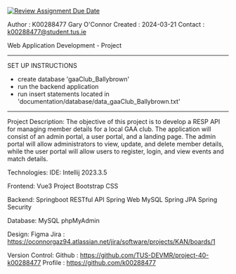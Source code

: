 [![Review Assignment Due Date](https://classroom.github.com/assets/deadline-readme-button-24ddc0f5d75046c5622901739e7c5dd533143b0c8e959d652212380cedb1ea36.svg)](https://classroom.github.com/a/waxJ3PqG)

Author : K00288477 Gary O'Connor
Created : 2024-03-21
Contact : k00288477@student.tus.ie

Web Application Development - Project

______________________________________________________
SET UP INSTRUCTIONS

- create database 'gaaClub_Ballybrown'
- run the backend application
- run insert statements located in 'documentation/database/data_gaaClub_Ballybrown.txt'
______________________________________________________

Project Description:
    The objective of this project is to develop a RESP API for managing member details for a local
    GAA club. The application will consist of an admin portal, a user portal, and a landing page.
    The admin portal will allow administrators to view, update, and delete member details, while
    the user portal will allow users to register, login, and view events and match details.

Technologies:
    IDE: Intellij 2023.3.5

Frontend:
    Vue3 Project
    Bootstrap CSS

Backend:
    Springboot RESTful API
    Spring Web
    MySQL
    Spring JPA
    Spring Security
    
Database:
    MySQL
    phpMyAdmin
    
Design:
    Figma
    Jira : https://oconnorgaz94.atlassian.net/jira/software/projects/KAN/boards/1
    
Version Control:
    Github : https://github.com/TUS-DEVMR/project-40-k00288477
    Profile : https://github.com/k00288477
